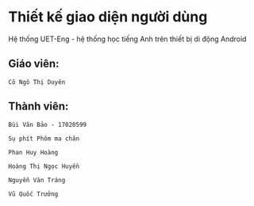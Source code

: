 # Thiết kế giao diện người dùng

Hệ thống UET-Eng - hệ thống học tiếng Anh trên thiết bị di động Android

## Giáo viên:

```
Cô Ngô Thị Duyên
```

## Thành viên:

```
Bùi Văn Bảo - 17020599
```
```
Sụ phít Phôm ma chăn
```
```
Phan Huy Hoàng
```
```
Hoàng Thị Ngọc Huyền
```
```
Nguyễn Văn Tráng
```
```
Vũ Quốc Trưởng
```
